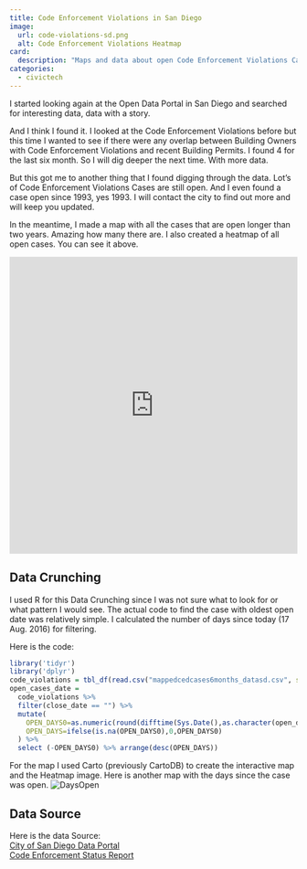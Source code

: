```yaml
---
title: Code Enforcement Violations in San Diego
image:
  url: code-violations-sd.png
  alt: Code Enforcement Violations Heatmap
card:
  description: "Maps and data about open Code Enforcement Violations Cases in San Diego"
categories:
  - civictech
---
```

I started looking again at the Open Data Portal in San Diego and searched for interesting data, data with a story.

And I think I found it. I looked at the Code Enforcement Violations before but this time I wanted to see if there were any overlap between Building Owners with Code Enforcement Violations and recent Building Permits. I found 4 for the last six month. So I will dig deeper the next time. With more data.

But this got me to another thing that I found digging through the data. Lot’s of Code Enforcement Violations Cases are still open. And I even found a case open since 1993, yes 1993. I will contact the city to find out more and will keep you updated.

In the meantime, I made a map with all the cases that are open longer than two years. Amazing how many there are. I also created a heatmap of all open cases. You can see it above.

<iframe width="100%" height="520" frameborder="0" src="https://milafrerichs.carto.com/viz/08d45620-648d-11e6-b5cf-0e05a8b3e3d7/embed_map" allowfullscreen webkitallowfullscreen mozallowfullscreen oallowfullscreen msallowfullscreen></iframe>

## Data Crunching

I used R for this Data Crunching since I was not sure what to look for or what pattern I would see. 
The actual code to find the case with oldest open date was relatively simple. I calculated the number of days since today (17 Aug. 2016) for filtering.

Here is the code:

```R
library('tidyr')
library('dplyr')
code_violations = tbl_df(read.csv("mappedcedcases6months_datasd.csv", stringsAsFactors = FALSE))
open_cases_date = 
  code_violations %>% 
  filter(close_date == "") %>%
  mutate(
    OPEN_DAYS0=as.numeric(round(difftime(Sys.Date(),as.character(open_date)))),
    OPEN_DAYS=ifelse(is.na(OPEN_DAYS0),0,OPEN_DAYS0)
  ) %>%
  select (-OPEN_DAYS0) %>% arrange(desc(OPEN_DAYS))
```

For the map I used Carto (previously CartoDB) to create the interactive map and the Heatmap image.
Here is another map with the days since the case was open.
![DaysOpen]({{site.baseurl}}/assets/images/code-violations-days-open-sd.png)

## Data Source
Here is the data Source:  
[City of San Diego Data Portal](http://data.sandiego.gov/dataset/code-enforcement-violations)  
[Code Enforcement Status Report](https://www.sandiego.gov/development-services/opendsd/codeenfreports)
